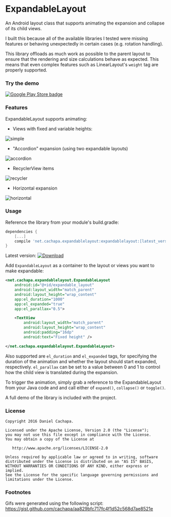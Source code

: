 # ExpandableLayout

An Android layout class that supports animating the expansion and collapse of its child views.

I built this because all of the available libraries I tested were missing features or behaving unexpectedly in certain cases (e.g. rotation handling).

This library offloads as much work as possible to the parent layout to ensure that the rendering and size calculations behave as expected. This means that even complex features such as LinearLayout's `weight` tag are properly supported.

### Try the demo

[![Google Play Store badge](https://play.google.com/intl/en_us/badges/images/badge_new.png)](https://play.google.com/store/apps/details?id=net.cachapa.expandablelayoutdemo)

### Features

ExpandableLayout supports animating:

* Views with fixed and variable heights:

![simple](images/simple.gif)

* "Accordion" expansion (using two expandable layouts)

![accordion](images/accordion.gif)

* RecyclerView items

![recycler](images/recycler.gif)

* Horizontal expansion

![horizontal](images/horizontal.gif)

### Usage

Reference the library from your module's build.gradle:

``` gradle
dependencies {
    [...]
    compile 'net.cachapa.expandablelayout:expandablelayout:[latest_version]'
}
```

Latest version: [ ![Download](https://api.bintray.com/packages/cachapa/maven/expandablelayout/images/download.svg) ](https://bintray.com/cachapa/maven/expandablelayout/_latestVersion)

Add `ExpandableLayout` as a container to the layout or views you want to make expandable:

``` xml
<net.cachapa.expandablelayout.ExpandableLayout
    android:id="@+id/expandable_layout"
    android:layout_width="match_parent"
    android:layout_height="wrap_content"
    app:el_duration="1000"
    app:el_expanded="true"
    app:el_parallax="0.5">

    <TextView
        android:layout_width="match_parent"
        android:layout_height="wrap_content"
        android:padding="16dp"
        android:text="Fixed height" />

</net.cachapa.expandablelayout.ExpandableLayout>
```
Also supported are `el_duration` and `el_expanded` tags, for specifying the duration of the animation and whether the layout should start expanded, respectively. `el_parallax` can be set to a value between 0 and 1 to control how the child view is translated during the expansion.

To trigger the animation, simply grab a reference to the ExpandableLayout from your Java code and and call either of `expand()`, `collapse()` or `toggle()`.

A full demo of the library is included with the project.

### License

    Copyright 2016 Daniel Cachapa.

    Licensed under the Apache License, Version 2.0 (the "License");
    you may not use this file except in compliance with the License.
    You may obtain a copy of the License at

       http://www.apache.org/licenses/LICENSE-2.0

    Unless required by applicable law or agreed to in writing, software
    distributed under the License is distributed on an "AS IS" BASIS,
    WITHOUT WARRANTIES OR CONDITIONS OF ANY KIND, either express or implied.
    See the License for the specific language governing permissions and
    limitations under the License.

### Footnotes

Gifs were generated using the following script: https://gist.github.com/cachapa/aa829bfc717fc4f1d52c568d7ae8521e

